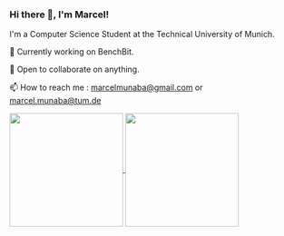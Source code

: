 ### Hi there 👋, I'm Marcel!

I'm a Computer Science Student at the Technical University of Munich.

🔭 Currently working on BenchBit.

👯 Open to collaborate on anything.

📫 How to reach me : marcelmunaba@gmail.com  or marcel.munaba@tum.de

<a href="https://github.com/anuraghazra/github-readme-stats">
  <img height=200 align="center" src="https://github-readme-stats.vercel.app/api?username=marcelmunaba&theme=shadow_red" />
</a>
<a href="https://github.com/anuraghazra/convoychat">
  <img height=200 align="center" src="https://github-readme-stats.vercel.app/api/top-langs?username=marcelmunaba&layout=compact&langs_count=8&card_width=320&theme=shadow_red" />
</a>
<!--
**marcelmunaba/marcelmunaba** is a ✨ _special_ ✨ repository because its `README.md` (this file) appears on your GitHub profile.

Here are some ideas to get you started:

- 🔭 I’m currently working on ...
- 🌱 I’m currently learning ...
- 👯 I’m looking to collaborate on ...
- 🤔 I’m looking for help with ...
- 💬 Ask me about ...
- 📫 How to reach me: ...
- 😄 Pronouns: ...
- ⚡ Fun fact: ...
-->
